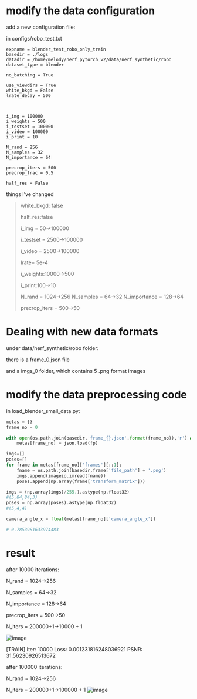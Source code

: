 # modify the data configuration

add a new configuration file:

in configs/robo_test.txt



```
expname = blender_test_robo_only_train
basedir = ./logs
datadir = /home/melody/nerf_pytorch_v2/data/nerf_synthetic/robo
dataset_type = blender

no_batching = True

use_viewdirs = True
white_bkgd = False
lrate_decay = 500



i_img = 100000
i_weights = 500
i_testset = 100000
i_video = 100000
i_print = 10

N_rand = 256
N_samples = 32
N_importance = 64

precrop_iters = 500
precrop_frac = 0.5

half_res = False
```





things I’ve changed

> white_bkgd: false
>
> half_res:false
>
> i_img = 50->100000
>
> i_testset = 2500->100000
>
> i_video = 2500->100000
>
> lrate= 5e-4
>
> i_weights:10000->500
>
> i_print:100->10
>
> N_rand = 1024->256 N_samples = 64->32 N_importance = 128->64
>
> precrop_iters = 500->50





# Dealing with new data formats

under data/nerf_synthetic/robo folder:

there is a frame_0.json file

and a imgs_0 folder, which contains 5 .png format images



# modify the data preprocessing code

in load_blender_small_data.py:

```python
metas = {}
frame_no = 0

with open(os.path.join(basedir,'frame_{}.json'.format(frame_no)),'r') as fp:
    metas[frame_no] = json.load(fp)
```



```python
imgs=[]
poses=[]
for frame in metas[frame_no]['frames'][::1]:
    fname = os.path.join(basedir,frame['file_path'] + '.png')
    imgs.append(imageio.imread(fname))
    poses.append(np.array(frame['transform_matrix']))

imgs = (np.array(imgs)/255.).astype(np.float32)
#(5,84,84,3)
poses = np.array(poses).astype(np.float32)
#(5,4,4)
```



```python
camera_angle_x = float(metas[frame_no]['camera_angle_x'])

# 0.7853981633974483
```

# result
after 10000 iterations:

N_rand = 1024->256

N_samples = 64->32

N_importance = 128->64

precrop_iters = 500->50

N_iters = 200000+1->10000 + 1


![image](https://github.com/lllpsy/rl-lab/assets/59329407/7eb7bf71-b610-4e0f-9ed2-34e27dc50bcb)


[TRAIN] Iter: 10000 Loss: 0.001231816248036921  PSNR: 31.56230926513672   


after 100000 iterations:

N_rand = 1024->256

N_iters = 200000+1->100000 + 1
![image](https://github.com/lllpsy/nerf_pytorch_v2/assets/59329407/c4303114-43cd-4fb0-b092-3bb3a4f5f29b)



